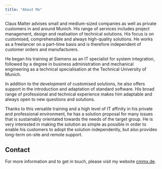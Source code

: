 ```yaml
---
title: "About Me"
---
```


Claus Malter advises small and medium-sized companies as well as private customers in and around Munich. His range of services includes project management, design and realisation of technical solutions. His focus is on customised, comprehensible and always high-quality solutions. He works as a freelancer on a part-time basis and is therefore independent of customer orders and manufacturers.

He began his training at Siemens as an IT specialist for system integration, followed by a degree in business administration and mechanical engineering as a technical specialisation at the Technical University of Munich.

In addition to the development of customised solutions, he also offers support in the introduction and adaptation of standard software. His broad range of professional and technical experience makes him adaptable and always open to new questions and solutions.

Thanks to this versatile training and a high level of IT affinity in his private and professional environment, he has a solution proposal for many issues that is sustainably orientated towards the needs of the target group. He is very interested in making the solution as simple as possible in order to enable his customers to adopt the solution independently, but also provides long-term on-site and remote support.

## Contact

For more information and to get in touch, please visit my website [cmmx.de](https://cmmx.de).
